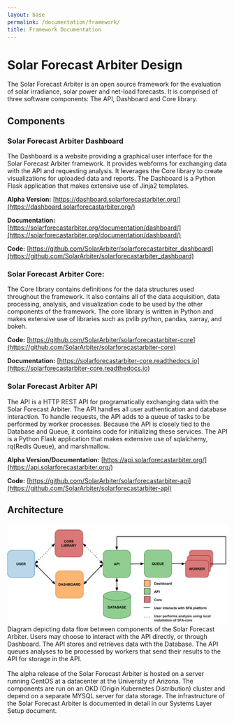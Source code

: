 ```yaml
---
layout: base
permalink: /documentation/framework/
title: Framework Documentation
---
```


Solar Forecast Arbiter Design
=============================

The Solar Forecast Arbiter is an open source framework for the evaluation of solar irradiance, solar power and net-load forecasts. It is comprised of three software components: The API, Dashboard and Core library.
## Components

### Solar Forecast Arbiter Dashboard
The Dashboard is a website providing a graphical user interface for the Solar Forecast Arbiter framework. It provides webforms for exchanging data with the API and requesting analysis. It leverages the Core library to create visualizations for uploaded data and reports. The Dashboard is a Python Flask application that makes extensive use of Jinja2 templates.

**Alpha Version:**  [https://dashboard.solarforecastarbiter.org/](https://dashboard.solarforecastarbiter.org/)


**Documentation:** [https://solarforecastarbiter.org/documentation/dashboard/](https://solarforecastarbiter.org/documentation/dashboard/)

**Code:** [https://github.com/SolarArbiter/solarforecastarbiter_dashboard](https://github.com/SolarArbiter/solarforecastarbiter_dashboard)

### Solar Forecast Arbiter Core:
The Core library contains definitions for the data structures used throughout the framework. It also contains all of the data acquisition, data processing, analysis, and visualization code to be used by the other components of the framework. The core library is written in Python and makes extensive use of libraries such as pvlib python, pandas, xarray, and bokeh.

**Code:** [https://github.com/SolarArbiter/solarforecastarbiter-core](https://github.com/SolarArbiter/solarforecastarbiter-core)

**Documentation:** [https://solarforecastarbiter-core.readthedocs.io](https://solarforecastarbiter-core.readthedocs.io)

### Solar Forecast Arbiter API
The API is a HTTP REST API for programatically exchanging data with the Solar Forecast Arbiter. The API handles all user authentication and database interaction. To handle requests, the API adds to a queue of tasks to be performed by worker processes. Because the API is closely tied to the Database and Queue, it contains code for initializing these services. The API is a Python Flask application that makes extensive use of sqlalchemy, rq(Redis Queue), and marshmallow.

**Alpha Version/Documentation:** [https://api.solarforecastarbiter.org/](https://api.solarforecastarbiter.org/)

**Code:** [https://github.com/SolarArbiter/solarforecastarbiter-api](https://github.com/SolarArbiter/solarforecastarbiter-api)

## Architecture

<img class="figure" src="/images/architecture_chart.png"/>

<figcaption class="figure">Diagram depicting data flow between components of the Solar Forecast Arbiter. Users may choose to interact with the API directly, or through Dashboard. The API stores and retrieves data with the Database. The API queues analyses to be processed by workers that send their results to the API for storage in the API.</figcaption>

<br/>
The alpha release of the Solar Forecast Arbiter is hosted on a server running CentOS at a datacenter at the University of Arizona. The components are run on an OKD (Origin Kubernetes Distribution) cluster and depend on a separate MYSQL server for data storage. The infrastructure of the Solar Forecast Arbiter is documented in detail in our Systems Layer Setup document.
